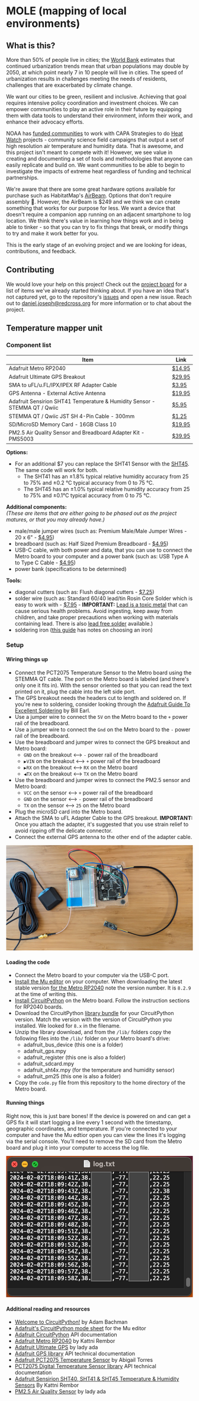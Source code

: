# MOLE (mapping of local environments)

## What is this?

More than 50% of people live in cities; the [World Bank](https://www.worldbank.org/en/topic/urbandevelopment/overview) estimates that continued urbanization trends mean that urban populations may double by 2050, at which point nearly 7 in 10 people will live in cities. The speed of urbanization results in challenges meeting the needs of residents, challenges that are exacerbated by climate change.

We want our cities to be green, resilient and inclusive. Achieving that goal requires intensive policy coordination and investment choices. We can empower communities to play an active role in their future by equipping them with data tools to understand their environment, inform their work, and enhance their advocacy efforts.

NOAA has [funded communities](https://www.heat.gov/pages/mapping-campaigns) to work with CAPA Strategies to do [Heat Watch](https://www.capastrategies.com/heat-watch) projects - community science field campaigns that output a set of high resolution air temperature and humidity data. That is awesome, and this project isn't meant to compete with it! However, we see value in creating and documenting a set of tools and methodologies that anyone can easily replicate and build on. We want communities to be able to begin to investigate the impacts of extreme heat regardless of funding and technical partnerships.

We're aware that there are some great hardware options available for purchase such as HabitatMap's [AirBeam](https://www.habitatmap.org/airbeam/buy-it-now). Options that don't require assembly 😬. However, the AirBeam is $249 and we think we can create something that works for our purpose for less. We want a device that doesn't require a companion app running on an adjacent smartphone to log location. We think there's value in learning how things work and in being able to tinker - so that you can try to fix things that break, or modify things to try and make it work better for you.

This is the early stage of an evolving project and we are looking for ideas, contributions, and feedback.

## Contributing

We would love your help on this project! Check out the [project board](https://github.com/orgs/AmericanRedCross/projects/2/views/1) for a list of items we've already started thinking about. If you have an idea that's not captured yet, go to the repository's [issues](https://github.com/AmericanRedCross/mapping-of-local-environments/issues/) and open a new issue. Reach out to daniel.joseph@redcross.org for more information or to chat about the project.

## Temperature mapper unit

### Component list

| Item  | Link |
| ------------- | ------------- |
| Adafruit Metro RP2040 | [$14.95](https://www.adafruit.com/product/5786) |
| Adafruit Ultimate GPS Breakout | [$29.95](https://www.adafruit.com/product/5440) |
| SMA to uFL/u.FL/IPX/IPEX RF Adapter Cable | [$3.95](https://www.adafruit.com/product/851) |
| GPS Antenna - External Active Antenna | [$19.95](https://www.adafruit.com/product/960) |
| Adafruit Sensirion SHT41 Temperature & Humidity Sensor - STEMMA QT / Qwiic | [$5.95](https://www.adafruit.com/product/5776) |
| STEMMA QT / Qwiic JST SH 4-Pin Cable - 300mm | [$1.25](https://www.adafruit.com/product/5384) |
| SD/MicroSD Memory Card - 16GB Class 10 | [$19.95](https://www.adafruit.com/product/2693) |
| PM2.5 Air Quality Sensor and Breadboard Adapter Kit - PMS5003 | [$39.95](https://www.adafruit.com/product/3686) |

**Options:**
- For an additional $7 you can replace the SHT41 Sensor with the [SHT45](https://www.adafruit.com/product/5665). The same code will work for both.
    - The SHT41 has an ±1.8% typical relative humidity accuracy from 25 to 75% and ±0.2 °C typical accuracy from 0 to 75 °C.
    - The SHT45 has an ±1.0% typical relative humidity accuracy from 25 to 75% and ±0.1°C typical accuracy from 0 to 75 °C.

**Additional components:**  
_(These are items that are either going to be phased out as the project matures, or that you may already have.)_
- male/male jumper wires (such as: Premium Male/Male Jumper Wires - 20 x 6" - [$4.95](https://www.adafruit.com/product/1957))
- breadboard (such as: Half Sized Premium Breadboard - [$4.95](https://www.adafruit.com/product/64))
- USB-C cable, with both power and data, that you can use to connect the Metro board to your computer and a power bank (such as: USB Type A to Type C Cable - [$4.95](https://www.adafruit.com/product/4474))
- power bank (specifications to be determined)

**Tools:**
- diagonal cutters (such as: Flush diagonal cutters - [$7.25](https://www.adafruit.com/product/152))
- solder wire (such as: Standard 60/40 lead/tin Rosin Core Solder which is easy to work with - [$7.95](https://www.adafruit.com/product/1886) - **IMPORTANT:** [Lead is a toxic metal](https://www.who.int/news-room/fact-sheets/detail/lead-poisoning-and-health) that can cause serious health problems. Avoid ingesting, keep away from children, and take proper precautions when working with materials containing lead. There is also [lead free solder](https://www.adafruit.com/product/1930) available.)
- soldering iron ([this guide](https://learn.adafruit.com/adafruit-guide-excellent-soldering) has notes on choosing an iron)

### Setup

#### Wiring things up

- Connect the PCT2075 Temperature Sensor to the Metro board using the STEMMA QT cable. The port on the Metro board is labeled (and there's only one it fits in). With the sensor oriented so that you can read the text printed on it, plug the cable into the left side port.
- The GPS breakout needs the headers cut to length and soldered on. If you're new to soldering, consider looking through the [Adafruit Guide To Excellent Soldering](https://learn.adafruit.com/adafruit-guide-excellent-soldering) by Bill Earl.
- Use a jumper wire to connect the `5V` on the Metro board to the `+` power rail of the breadboard.
- Use a jumper wire to connect the `Gnd` on the Metro board to the `-` power rail of the breadboard.
- Use the breadboard and jumper wires to connect the GPS breakout and Metro board:
  - `GND` on the breakout <--> `-` power rail of the breadboard
  - `▶VIN` on the breakout <--> `+` power rail of the breadboard
  - `▶RX` on the breakout <--> `RX` on the Metro board
  - `◀TX` on the breakout <--> `TX` on the Metro board
- Use the breadboard and jumper wires to connect the PM2.5 sensor and Metro board:
  - `VCC` on the sensor <--> `+` power rail of the breadboard
  - `GND` on the sensor  <--> `-` power rail of the breadboard
  - `TX` on the sensor <--> `25` on the Metro board
- Plug the microSD card into the Metro board.
- Attach the SMA to uFL Adapter Cable to the GPS breakout. **IMPORTANT:** Once you attach the adapter, it's suggested that you use strain relief to avoid ripping off the delicate connector.
- Connect the external GPS antenna to the other end of the adapter cable. 

![Picture of the various components connected together.](img/v2023.1.jpg)

#### Loading the code

- Connect the Metro board to your computer via the USB-C port.
- [Install the Mu editor](https://learn.adafruit.com/welcome-to-circuitpython/installing-mu-editor) on your computer. When downloading the latest stable version [for the Metro RP2040](https://circuitpython.org/board/adafruit_metro_rp2040/) note the version number. It is `8.2.9` at the time of writing this.
- [Install CircuitPython](https://learn.adafruit.com/welcome-to-circuitpython/installing-circuitpython) on the Metro board. Follow the instruction sections for RP2040 boards.
- Download the CircuitPython [library bundle](https://circuitpython.org/libraries) for your CircuitPython version. Match the version with the version of CircuitPython you installed. We looked for `8.x` in the filename.
- Unzip the library download, and from the `/lib/` folders copy the following files into the `/lib/` folder on your Metro board's drive:
  - adafruit_bus_device (this one is a folder)
  - adafruit_gps.mpy
  - adafruit_register (this one is also a folder)
  - adafruit_sdcard.mpy
  - adafruit_sht4x.mpy (for the temperature and humidity sensor)
  - adafruit_pm25 (this one is also a folder)
- Copy the `code.py` file from this repository to the home directory of the Metro board.

#### Running things

Right now, this is just bare bones! If the device is powered on and can get a GPS fix it will start logging a line every 1 second with the timestamp, geographic coordinates, and temperature. If you're connected to your computer and have the Mu edtior open you can view the lines it's logging via the serial console. You'll need to remove the SD card from the Metro board and plug it into your computer to access the log file.

![Screengrab of a text file showing the logged time, location, and temperature data.](img/logfile.png)

#### Additional reading and resources

- [Welcome to CircuitPython!](https://learn.adafruit.com/welcome-to-circuitpython) by Adam Bachman 
- [Adafruit's CircuitPython mode sheet](https://learn.adafruit.com/mu-keyboard-shortcut-cheat-sheets#circuitpython-mode-cheat-sheet-3011142) for the Mu editor
- [Adafruit CircuitPython](https://docs.circuitpython.org) API documentation
- [Adafruit Metro RP2040](https://learn.adafruit.com/adafruit-metro-rp2040) by Kattni Rembor 
- [Adafruit Ultimate GPS](https://learn.adafruit.com/adafruit-ultimate-gps) by lady ada 
- [Adafruit GPS library](https://docs.circuitpython.org/projects/gps/en/latest/index.html) API technical documentation
- [Adafruit PCT2075 Temperature Sensor](https://learn.adafruit.com/adafruit-pct2075-temperature-sensor/) by Abigail Torres
- [PCT2075 Digital Temperature Sensor library](https://docs.circuitpython.org/projects/pct2075/) API technical documentation
- [Adafruit Sensirion SHT40, SHT41 & SHT45 Temperature & Humidity Sensors](https://learn.adafruit.com/adafruit-sht40-temperature-humidity-sensor) By Kattni Rembor 
- [PM2.5 Air Quality Sensor](https://learn.adafruit.com/pm25-air-quality-sensor) by lady ada


